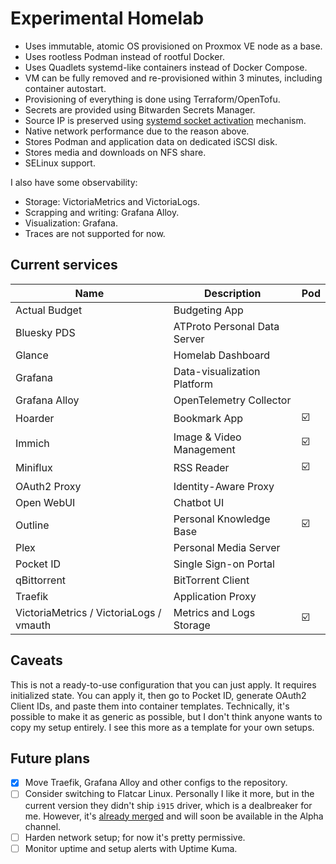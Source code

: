 # Experimental Homelab

- Uses immutable, atomic OS provisioned on Proxmox VE node as a base.
- Uses rootless Podman instead of rootful Docker.
- Uses Quadlets systemd-like containers instead of Docker Compose.
- VM can be fully removed and re-provisioned within 3 minutes, including container autostart.
- Provisioning of everything is done using Terraform/OpenTofu.
- Secrets are provided using Bitwarden Secrets Manager.
- Source IP is preserved using [systemd socket activation](https://github.com/eriksjolund/podman-networking-docs?tab=readme-ov-file#socket-activation-systemd-user-service) mechanism.
- Native network performance due to the reason above.
- Stores Podman and application data on dedicated iSCSI disk.
- Stores media and downloads on NFS share.
- SELinux support.

I also have some observability:

  - Storage: VictoriaMetrics and VictoriaLogs.
  - Scrapping and writing: Grafana Alloy.
  - Visualization: Grafana.
  - Traces are not supported for now.

## Current services

| Name                                    | Description                  | Pod |
|-----------------------------------------|------------------------------|-----|
| Actual Budget                           | Budgeting App                |     |
| Bluesky PDS                             | ATProto Personal Data Server |     |
| Glance                                  | Homelab Dashboard            |     |
| Grafana                                 | Data-visualization Platform  |     |
| Grafana Alloy                           | OpenTelemetry Collector      |     |
| Hoarder                                 | Bookmark App                 | ☑️  |
| Immich                                  | Image & Video Management     | ☑️  |
| Miniflux                                | RSS Reader                   | ☑️  |
| OAuth2 Proxy                            | Identity-Aware Proxy         |     |
| Open WebUI                              | Chatbot UI                   |     |
| Outline                                 | Personal Knowledge Base      | ☑️  |
| Plex                                    | Personal Media Server        |     |
| Pocket ID                               | Single Sign-on Portal        |     |
| qBittorrent                             | BitTorrent Client            |     |
| Traefik                                 | Application Proxy            |     |
| VictoriaMetrics / VictoriaLogs / vmauth | Metrics and Logs Storage     | ☑️  |

## Caveats

This is not a ready-to-use configuration that you can just apply. It requires initialized state.
You can apply it, then go to Pocket ID, generate OAuth2 Client IDs, and paste them into container templates.
Technically, it's possible to make it as generic as possible, but I don't think anyone wants to copy my setup entirely.
I see this more as a template for your own setups.

## Future plans

- [x] Move Traefik, Grafana Alloy and other configs to the repository. 
- [ ] Consider switching to Flatcar Linux. Personally I like it more, but in the current version they didn't ship
     `i915` driver, which is a dealbreaker for me. However, it's [already merged](https://github.com/flatcar/scripts/pull/2349)
      and will soon be available in the Alpha channel.
- [ ] Harden network setup; for now it's pretty permissive.
- [ ] Monitor uptime and setup alerts with Uptime Kuma.
